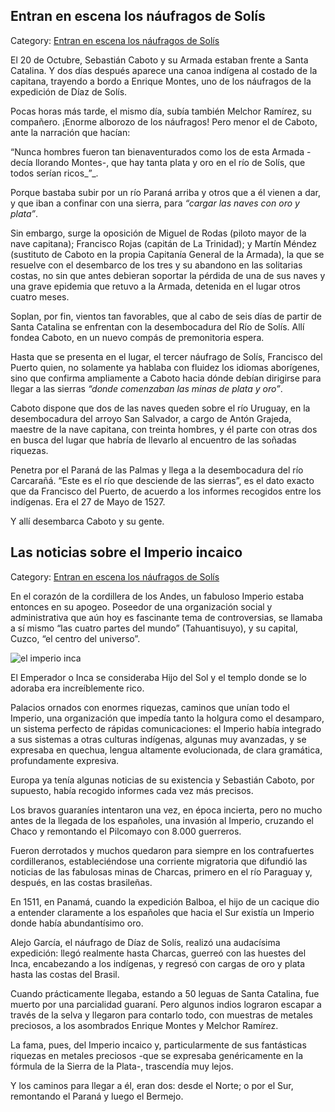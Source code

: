 ## Entran en escena los náufragos de Solís

Category: [Entran en escena los náufragos de Solís](http://descubrircorrientes.com.ar/2012/index.php/3131-historia-desde-el-origen-hasta-1814/tierra-argentina-1492-1588/la-fundacion-de-sancti-spiritu/la-expedicion-de-sebastian-aaboto/entran-en-escena-los-naufragos-de-solis)

El 20 de Octubre, Sebastián Caboto y su Armada estaban frente a Santa Catalina. Y dos días después aparece una canoa indígena al costado de la capitana, trayendo a bordo a Enrique Montes, uno de los náufragos de la expedición de Díaz de Solís.

Pocas horas más tarde, el mismo día, subía también Melchor Ramírez, su compañero. ¡Enorme alborozo de los náufragos! Pero menor el de Caboto, ante la narración que hacían:

“Nunca hombres fueron tan bienaventurados como los de esta Armada -decía llorando Montes-, que hay tanta plata y oro en el río de Solís, que todos serían ricos_”_.

Porque bastaba subir por un río Paraná arriba y otros que a él vienen a dar, y que iban a confinar con una sierra, para _“_cargar las naves con oro y plata_”_.

Sin embargo, surge la oposición de Miguel de Rodas (piloto mayor de la nave capitana); Francisco Rojas (capitán de La Trinidad); y Martín Méndez (sustituto de Caboto en la propia Capitanía General de la Armada), la que se resuelve con el desembarco de los tres y su abandono en las solitarias costas, no sin que antes debieran soportar la pérdida de una de sus naves y una grave epidemia que retuvo a la Armada, detenida en el lugar otros cuatro meses.

Soplan, por fin, vientos tan favorables, que al cabo de seis días de partir de Santa Catalina se enfrentan con la desembocadura del Río de Solís. Allí fondea Caboto, en un nuevo compás de premonitoria espera.

Hasta que se presenta en el lugar, el tercer náufrago de Solís, Francisco del Puerto quien, no solamente ya hablaba con fluidez los idiomas aborígenes, sino que confirma ampliamente a Caboto hacia dónde debían dirigirse para llegar a las sierras _“_donde comenzaban las minas de plata y oro_”_.

Caboto dispone que dos de las naves queden sobre el río Uruguay, en la desembocadura del arroyo San Salvador, a cargo de Antón Grajeda, maestre de la nave capitana, con treinta hombres, y él parte con otras dos en busca del lugar que habría de llevarlo al encuentro de las soñadas riquezas.

Penetra por el Paraná de las Palmas y llega a la desembocadura del río Carcarañá. “Este es el río que desciende de las sierras”, es el dato exacto que da Francisco del Puerto, de acuerdo a los informes recogidos entre los indígenas. Era el 27 de Mayo de 1527.

Y allí desembarca Caboto y su gente.

## Las noticias sobre el Imperio incaico

Category: [Entran en escena los náufragos de Solís](http://descubrircorrientes.com.ar/2012/index.php/3131-historia-desde-el-origen-hasta-1814/tierra-argentina-1492-1588/la-fundacion-de-sancti-spiritu/la-expedicion-de-sebastian-aaboto/entran-en-escena-los-naufragos-de-solis)

En el corazón de la cordillera de los Andes, un fabuloso Imperio estaba entonces en su apogeo. Poseedor de una organización social y administrativa que aún hoy es fascinante tema de controversias, se llamaba a sí mismo “las cuatro partes del mundo” (Tahuantisuyo), y su capital, Cuzco, “el centro del universo”.

![el imperio inca](http://descubrircorrientes.com.ar/2012/index.php/3131-historia-desde-el-origen-hasta-1814/tierra-argentina-1492-1588/la-fundacion-de-sancti-spiritu/la-expedicion-de-sebastian-aaboto/images/fotos_de_historia_regional/el%20imperio%20inca.jpg)

El Emperador o Inca se consideraba Hijo del Sol y el templo donde se lo adoraba era increíblemente rico.

Palacios ornados con enormes riquezas, caminos que unían todo el Imperio, una organización que impedía tanto la holgura como el desamparo, un sistema perfecto de rápidas comunicaciones: el Imperio había integrado a sus sistemas a otras culturas indígenas, algunas muy avanzadas, y se expresaba en quechua, lengua altamente evolucionada, de clara gramática, profundamente expresiva.

Europa ya tenía algunas noticias de su existencia y Sebastián Caboto, por supuesto, había recogido informes cada vez más precisos.

Los bravos guaraníes intentaron una vez, en época incierta, pero no mucho antes de la llegada de los españoles, una invasión al Imperio, cruzando el Chaco y remontando el Pilcomayo con 8.000 guerreros.

Fueron derrotados y muchos quedaron para siempre en los contrafuertes cordilleranos, estableciéndose una corriente migratoria que difundió las noticias de las fabulosas minas de Charcas, primero en el río Paraguay y, después, en las costas brasileñas.

En 1511, en Panamá, cuando la expedición Balboa, el hijo de un cacique dio a entender claramente a los españoles que hacia el Sur existía un Imperio donde había abundantísimo oro.

Alejo García, el náufrago de Díaz de Solís, realizó una audacísima expedición: llegó realmente hasta Charcas, guerreó con las huestes del Inca, encabezando a los indígenas, y regresó con cargas de oro y plata hasta las costas del Brasil.

Cuando prácticamente llegaba, estando a 50 leguas de Santa Catalina, fue muerto por una parcialidad guaraní. Pero algunos indios lograron escapar a través de la selva y llegaron para contarlo todo, con muestras de metales preciosos, a los asombrados Enrique Montes y Melchor Ramírez.

La fama, pues, del Imperio incaico y, particularmente de sus fantásticas riquezas en metales preciosos -que se expresaba genéricamente en la fórmula de la Sierra de la Plata-, trascendía muy lejos.

Y los caminos para llegar a él, eran dos: desde el Norte; o por el Sur, remontando el Paraná y luego el Bermejo.
